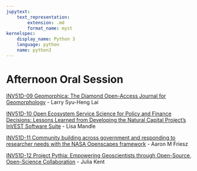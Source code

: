 ```yaml
---
jupytext:
    text_representation:
        extension: .md
        format_name: myst
kernelspec:
    display_name: Python 3
    language: python
    name: python3
---
```

# Afternoon Oral Session
[INV51D-09 Geomorphica: The Diamond Open-Access Journal for Geomorphology](./01-lai.md) - Larry Syu-Heng Lai

[INV51D-10 Open Ecosystem Service Science for Policy and Finance Decisions: Lessons Learned from Developing the Natural Capital Project’s InVEST Software Suite](./02-mandle.md) - Lisa Mandle

[INV51D-11 Community building across government and responding to researcher needs with the NASA Openscapes framework](./03-friesz.md) - Aaron M Friesz

[INV51D-12 Project Pythia: Empowering Geoscientists through Open-Source, Open-Science Collaboration](./04-kent.md) - Julia Kent 